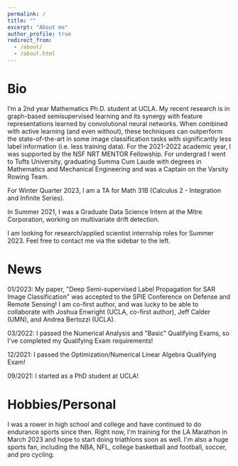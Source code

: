 ```yaml
---
permalink: /
title: ""
excerpt: "About me"
author_profile: true
redirect_from: 
  - /about/
  - /about.html
---
```


Bio
=========

I’m a 2nd year Mathematics Ph.D. student at UCLA. My recent research is in graph-based semisupervised learning and its synergy with feature representations learned by convolutional neural networks. When combined with active learning (and even without), these techniques can outperform the state-of-the-art in some image classification tasks with significantly less label information (i.e. less training data). For the 2021-2022 academic year, I was supported by the NSF NRT MENTOR Fellowship. For undergrad I went to Tufts University, graduating Summa Cum Laude with degrees in Mathematics and Mechanical Engineering and was a Captain on the Varsity Rowing Team. 

For Winter Quarter 2023, I am a TA for Math 31B (Calculus 2 - Integration and Infinite Series).

In Summer 2021, I was a Graduate Data Science Intern at the Mitre Corporation, working on multivariate drift detection. 

I am looking for research/applied scientist internship roles for Summer 2023. Feel free to contact me via the sidebar to the left.

News
=====
01/2023: My paper, "Deep Semi-supervised Label Propagation for SAR Image Classification" was accepted to the SPIE Conference on Defense and Remote Sensing! I am co-first author, and was lucky to be able to collaborate with Joshua Enwright (UCLA, co-first author), Jeff Calder (UMN), and Andrea Bertozzi (UCLA).

03/2022: I passed the Numerical Analysis and "Basic" Qualifying Exams, so I've completed my Qualifying Exam requirements!

12/2021: I passed the Optimization/Numerical Linear Algebra Qualifying Exam!

09/2021: I started as a PhD student at UCLA!

Hobbies/Personal
=================
I was a rower in high school and college and have continued to do endurance sports since then. Right now, I'm training for the LA Marathon in March 2023 and hope to start doing triathlons soon as well. I'm also a huge sports fan, including the NBA, NFL, college basketball and football, soccer, and pro cycling. 
